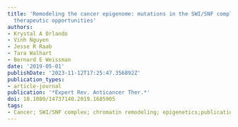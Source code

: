 ```yaml
---
title: 'Remodeling the cancer epigenome: mutations in the SWI/SNF complex offer new
  therapeutic opportunities'
authors:
- Krystal A Orlando
- Vinh Nguyen
- Jesse R Raab
- Tara Walhart
- Bernard E Weissman
date: '2019-05-01'
publishDate: '2023-11-12T17:25:47.356892Z'
publication_types:
- article-journal
publication: '*Expert Rev. Anticancer Ther.*'
doi: 10.1080/14737140.2019.1605905
tags:
- Cancer; SWI/SNF complex; chromatin remodeling; epigenetics;publications.bib
---
```

